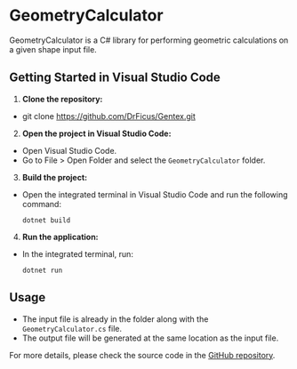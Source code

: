 # GeometryCalculator

GeometryCalculator is a C# library for performing geometric calculations on a given shape input file.

## Getting Started in Visual Studio Code

1. **Clone the repository:**

- git clone https://github.com/DrFicus/Gentex.git


2. **Open the project in Visual Studio Code:**
- Open Visual Studio Code.
- Go to File > Open Folder and select the `GeometryCalculator` folder.

3. **Build the project:**
- Open the integrated terminal in Visual Studio Code and run the following command:
  ```
  dotnet build
  ```

4. **Run the application:**
- In the integrated terminal, run:
  ```
  dotnet run
  ```

## Usage

- The input file is already in the folder along with the `GeometryCalculator.cs` file.
- The output file will be generated at the same location as the input file.

For more details, please check the source code in the [GitHub repository](https://github.com/DrFicus/Gentex/tree/master/GeometryCalculator).
